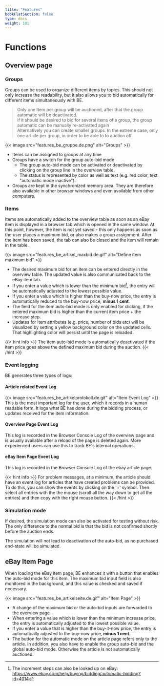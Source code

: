 ```yaml
---
title: "Features"
bookFlatSection: false
type: docs
weight: 101
---
```


# Functions

## Overview page

### Groups
Groups can be used to organize different items by topics. This should not only increase the readability, 
but it also allows you to bid automatically for different items simultaneously with BE.

> Only one Item per group will be auctioned, after that the group automatic will be deactivated.  
> If it should be desired to bid for several items of a group, the group automatic can be manually re-activated again  
> Alternatively you can create smaller groups. In the extreme case, only one article per group, in order to be able to
> to auction off. 
 
{{< image src="features_be_gruppe.de.png" alt="Groups" >}}

* Items can be assigned to groups at any time
* Groups have a switch for the group auto-bid mode
    * The group auto-bid mode can be activated or deactivated by clicking on the group line in the overview table.
    * The status is represented by color as well as text (e.g. red color, text "automatic mode inactive").
* Groups are kept in the synchronized memory area. They are therefore also available in other browser windows and even 
  available from other computers.

### Items
Items are automatically added to the overview table as soon as an eBay item is displayed in a browser tab which is
opened in the same window. At this point, however, the item is not yet saved - this only happens as soon as the user
places a maximum bid, or also makes a group assignment. After the item has been saved, the tab can also be closed
and the item will remain in the table.

{{< image src="features_be_artikel_maxbid.de.gif" alt="Define item maximum bid" >}}

* The desired maximum bid for an item can be entered directly in the overview table.
  The updated value is also communicated back to the eBay item tab.
* If you enter a value which is lower than the minimum bid[^1], the entry will be automatically adjusted to the
  lowest possible value.
* If you enter a value which is higher than the buy-now price, the entry is automatically 
  reduced to the buy-now price, **minus 1 cent**.
* The field for the item auto-bid mode is only enabled for clicking, if the entered maximum bid is higher than
  the current item price + the increase step.
* Updates for Item attributes (e.g. price, number of bids etc) will be visualized by setting a yellow background color
  on the updated cells. That highlighting color will persist until the page is reloaded.

{{< hint info >}}
The item auto-bid mode is automatically deactivated if the item price goes above the defined maximum bid during the auction.
{{< /hint >}}

### Event logging
BE generates three types of logs:

#### Article related Event Log
{{< image src="features_be_artikelprotokoll.de.gif" alt="Item Event Log" >}}
This is the most important log for the user, which it records in a human readable form.
It logs what BE has done during the bidding process, or updates received for the item information.

#### Overview Page Event Log
This log is recorded in the Browser Console Log of the overview page and is usually available after a reload
of the page is deleted again. More experienced users can use this to track BE's internal operations.

#### eBay Item Page Event Log
This log is recorded in the Browser Console Log of the ebay article page.

{{< hint info >}}
For problem messages, at a minimum, the article should have an event log for articles that have created problems
can be provided. To do this, you can show the events by clicking on the '+' symbol. Then select all entries with the
the mouse (scroll all the way down to get all the entries) and then copy with the right mouse button.
{{< /hint >}}

### Simulation mode
If desired, the simulation mode can also be activated for testing without risk.
The only difference to the normal bid is that the bid is not confirmed shortly before the auction ends.

The simulation will not lead to deactivation of the auto-bid, as no purchased end-state will be simulated.

## eBay Item Page
When loading the eBay item page, BE enhances it with a button that enables the auto-bid mode for this item.
The maximum bid input field is also monitored in the background, and this value is checked and saved if necessary. 

{{< image src="features_be_artikelseite.de.gif" alt="Item Page" >}}

* A change of the maximum bid or the auto-bid inputs are forwarded to the overview page
* When entering a value which is lower than the minimum increase price, the entry is automatically adjusted to the
  lowest possible value.
* If you enter a value that is higher than the buy-it-now price, the entry is automatically 
  adjusted to the buy-now price, **minus 1 cent**.
* The button for the automatic mode on the article page refers only to the article. In addition, you also have to 
  enable the group auto-bid and the global auto-bid mode. Otherwise the article is not automatically auctioned. 

[^1]: The increment steps can also be looked up on eBay: https://www.ebay.com/help/buying/bidding/automatic-bidding?id=4014 